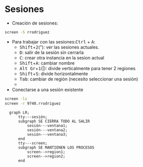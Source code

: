 # Sesiones
* Creación de sesiones:
```bash
screen -S rrodriguez
```
* Para trabajar con las sesiones:<kbd  >Ctrl</kbd> + <kbd>A</kbd>:
    * <kbd>Shift</kbd>+<kbd>2</kbd>("): ver las sesiones actuales. 
    * <kbd>D</kbd>: salir de la sesión sin cerrarla
    * <kbd>C</kbd>: crear otra instancia en la sesion actual
    * <kbd>Shift</kbd>+<kbd>A</kbd>: cambiar nombre
    * <kbd>Alt Gr</kbd>+<kbd>1</kbd>(|): divide verticalmente para tener 2 regiones
    * <kbd>Shift</kbd>+<kbd>S</kbd>: divide horizontalmente
    * <kbd>Tab</kbd>: cambiar de región (necesito seleccionar una sesión)
    * 
* Conectarse a una sesión existente
```bash
screen -ls
screen -r 9740.rrodriguez
``` 
```mermaid
  graph LR;
      tty---sesión;
      subgraph SE CIERRA TODO AL SALIR
          sesión---ventana1;
          sesión---ventana2;
          sesión---ventana3;
      end
      tty---screen;
      subgraph SE MANTIENEN LOS PROCESOS
          screen-->region1;
          screen-->region2;
      end
```




